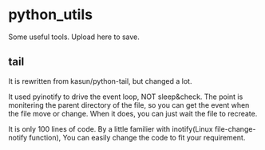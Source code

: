 # python_utils
Some useful tools. Upload here to save.

## tail
  It is rewritten from kasun/python-tail, but changed a lot.
  
  It used pyinotify to drive the event loop, NOT sleep&check. The point is monitering the parent directory of the file, so you can get the event when the file move or change. When it does, you can just wait the file to recreate.
  
  It is only 100 lines of code. By a little familier with inotify(Linux file-change-notify function), You can easily change the code to fit your requirement.
